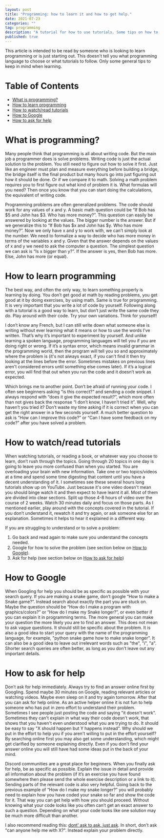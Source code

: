 ```yaml
---
layout: post
title: "Programming: how to learn it and how to get help."
date: 2021-07-23
categories: ""
tag: programming
description: "A tutorial for how to use tutorials. Some tips on how to learn efficiently."
published: true
---
```


This article is intended to be read by someone who is looking to learn programming or is just starting out. This doesn't tell you what programming language to choose or what tutorials to follow. Only some general tips to keep in mind when learning.

# Table of Contents
* [What is programming?](#whatis)
* [How to learn programming](#learn)
* [How to watch/read tutorials](#tutorials)
* [How to Google](#google)
* [How to ask for help](#ask)


<a name="whatis" class="anchor"/>

# What is programming?
Many people think that programming is all about writing code. But the main job a programmer does is solve problems. Writing code is just the actual solution to the problem. You still need to figure out how to solve it first. Just like an engineer must plan and measure everything before building a bridge, the bridge itself is the final product but many hours go into just figuring out how it should be done. Or if we compare it to math. Solving a math problem requires you to first figure out what kind of problem it is. What formulas will you need? Then once you know that you can start doing the calculations, the equivalent of writing code. 

Programming problems are often generalized problems. The code should work for any values of x and y. A basic math question could be “If Bob has $5 and John has $3. Who has more money?”. This question can easily be answered by looking at the values. The bigger number is the answer. But if we generalize this to “If Bob has $x and John has $y. Who has more money?”. Now we only have x and y to work with, we can’t simply look at the number. We need to formalize a way to decide who has more money in terms of the variables x and y. Given that the answer depends on the values of x and y we need to ask the computer a question. The simplest question we can ask is “Is x bigger than y?”. If the answer is yes, then Bob has more. Else, John has more (or equal). 

<a name="learn" class="anchor"/>

# How to learn programming
The best way, and often the only way, to learn something properly is learning by doing. You don’t get good at math by reading problems, you get good at it by doing exercises, by using math. Same is true for programming. It is very important that you write a lot of code by yourself. Following along with a tutorial is a good way to learn, but don’t just write the same code they do. Play around with their code. Try your own variations. Think for yourself!

I don’t know any French, but I can still write down what someone else is writing without ever learning what it means or how to use the words I’ve written. That’s why it’s important to experiment by yourself. And unlike learning a spoken language, programming languages will tell you if you are doing right or wrong. If it’s a syntax error, which  means invalid grammar in the programming world, then the program will tell you so and approximately where the problem is (it's not always exact, if you can't find it then try looking at the lines before the error. Sometimes mistakes on previous lines aren't considered errors until something else comes later). If it’s a logical error, you will find that out when you run the code and it doesn’t work as expected.

Which brings me to another point. Don’t be afraid of running your code. I often see beginners asking “is this correct?” and sending a code snippet. I always respond with “does it give the expected result?”, which more often than not gives back the response “I don’t know, I haven’t tried it”. Well, why haven’t you tried it? Don’t waste my time asking if it is correct when you can get the right answer in a few seconds yourself. A much better question to ask is “How can I improve this code?” or “Can I have some feedback on my code?” after you have solved a problem. 

<a name="tutorials" class="anchor"/>

# How to watch/read tutorials
When watching tutorials, or reading a book, or whatever way you choose to learn, don’t rush through the topics. Going through 20 topics in one day is going to leave you more confused than when you started. You are overloading your brain with new information. Take one or two topics/videos at a time and spend some time digesting that content until you have a decent understanding of it. I sometimes see these several hours long tutorials show up on YouTube. Just because it's one video doesn't mean you should binge watch it and then expect to have learnt it all. Most of them are divided into clear sections. Split up those 4-8 hours of video over the course of 2 weeks. Watch 30 minutes daily and focus on those parts. As I mentioned earlier, play around with the concepts covered in the tutorial. If you don’t understand it, rewatch it and try again, or ask someone else for an explanation. Sometimes it helps to hear it explained in a different way.

If you are struggling to understand or to solve a problem:
1. Go back and read again to make sure you understand the concepts needed.
2. Google for how to solve the problem (see section below on [How to Google](#google)).
3. Ask for help (see section below on [How to ask for help](#ask))

<a name="google" class="anchor"/>

# How to Google
When Googling for help you should be as specific as possible with your search query. If you are making a snake game, don’t google “How to make a Snake game?”. Instead search about exactly the part you are stuck on. Maybe the question should be “How do I make a program with graphics/colors?” or “How do I make my Snake longer?”, or even better if you can explain it in programming terms. The more general you can make your question the more likely you are to find an answer. This does not mean to ask vague questions. It should still be specific about the problem. It is also a good idea to start your query with the name of the programming language, for example, "python snake game how to make snake longer". It can also be a good idea to leave out irrelevant words such as "the", "i", "a". Shorter search queries are often better, as long as you don't leave out any important details.

<a name="ask" class="anchor"/>

# How to ask for help
Don’t ask for help immediately. Always try to find an answer online first by Googling. Spend maybe 30 minutes on Google, reading relevant articles or watching videos. Maybe even sleep on it and try again tomorrow. After that you can ask for help online. As an active helper online it is not fun to help someone who has put in zero effort to understand their problem. Sometimes I see people just posting the code and saying "it doesn't work". Sometimes they can't explain in what way their code doesn't work, that shows that you haven't even understood what you are trying to do. It should be easy to say "X should happen but Y happens instead". Why should we put in the effort to help you if you aren't willing to put in the effort yourself? By searching online first you may also get some understanding, which might get clarified by someone explaining directly. Even if you don't find your answer online you will still have had some ideas put in the back of your mind.

Discord communities are a great place for beginners. When you finally ask for help, be as specific as possible. Explain the issue in detail and provide all information about the problem (if it’s an exercise you have found somewhere then please send the whole exercise description or a link to it). Sending parts of the relevant code is also very helpful. Going back to the previous example of “How do I make my snake longer?” you will probably need to explain how you have coded your snake so far and show the code for it. That way you can get help with how you should proceed. Without knowing what your code looks like you often can’t get an exact answer to such a question. Depending on what your code looks like one solution may be much more difficult than another.

I also recommend reading this: [dont' ask to ask, just ask](https://dontasktoask.com/). In short, don't ask "can anyone help me with X?". Instead explain your problem directly.




